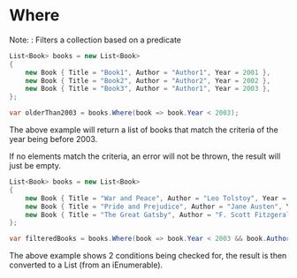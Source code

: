 # Where

Note:
: Filters a collection based on a predicate

```C#
List<Book> books = new List<Book>
{
    new Book { Title = "Book1", Author = "Author1", Year = 2001 },
    new Book { Title = "Book2", Author = "Author2", Year = 2002 },
    new Book { Title = "Book3", Author = "Author1", Year = 2003 },
};

var olderThan2003 = books.Where(book => book.Year < 2003);
```

The above example will return a list of books that match the criteria of the year being before 2003.  

If no elements match the criteria, an error will not be thrown, the result will just be empty.

```C#
List<Book> books = new List<Book>
{
    new Book { Title = "War and Peace", Author = "Leo Tolstoy", Year = 1869 },
    new Book { Title = "Pride and Prejudice", Author = "Jane Austen", Year = 1813 },
    new Book { Title = "The Great Gatsby", Author = "F. Scott Fitzgerald", Year = 1925 },
};

var filteredBooks = books.Where(book => book.Year < 2003 && book.Author.Length >= 4).ToList();
```

The above example shows 2 conditions being checked for, the result is then converted to a List
(from an iEnumerable).